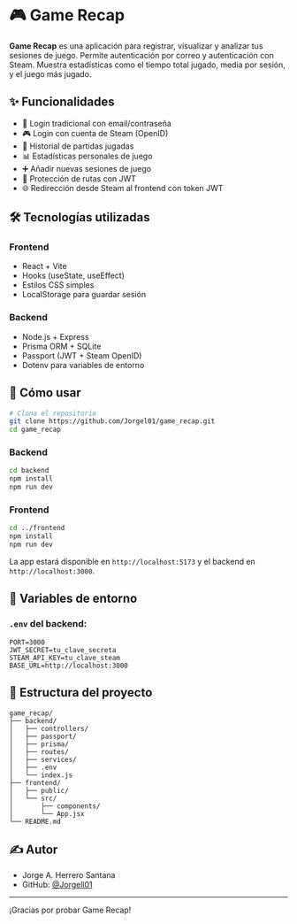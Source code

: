 # 🎮 Game Recap

**Game Recap** es una aplicación para registrar, visualizar y analizar tus sesiones de juego. Permite autenticación por correo y autenticación con Steam. Muestra estadísticas como el tiempo total jugado, media por sesión, y el juego más jugado.

## ✨ Funcionalidades

- 🔐 Login tradicional con email/contraseña
- 🎮 Login con cuenta de Steam (OpenID)
- 🧾 Historial de partidas jugadas
- 📊 Estadísticas personales de juego
- ➕ Añadir nuevas sesiones de juego
- 🔐 Protección de rutas con JWT
- 🌐 Redirección desde Steam al frontend con token JWT

## 🛠️ Tecnologías utilizadas

### Frontend
- React + Vite
- Hooks (useState, useEffect)
- Estilos CSS simples
- LocalStorage para guardar sesión

### Backend
- Node.js + Express
- Prisma ORM + SQLite
- Passport (JWT + Steam OpenID)
- Dotenv para variables de entorno

## 🧪 Cómo usar

```bash
# Clona el repositorio
git clone https://github.com/Jorgel01/game_recap.git
cd game_recap
```

### Backend

```bash
cd backend
npm install
npm run dev
```

### Frontend

```bash
cd ../frontend
npm install
npm run dev
```

La app estará disponible en `http://localhost:5173` y el backend en `http://localhost:3000`.

## 🧾 Variables de entorno

### `.env` del backend:

```
PORT=3000
JWT_SECRET=tu_clave_secreta
STEAM_API_KEY=tu_clave_steam
BASE_URL=http://localhost:3000
```

## 📂 Estructura del proyecto

```
game_recap/
├── backend/
│   ├── controllers/
│   ├── passport/
│   ├── prisma/
│   ├── routes/
│   ├── services/
│   ├── .env
│   └── index.js
├── frontend/
│   ├── public/
│   └── src/
│       ├── components/
│       └── App.jsx
└── README.md
```

## ✍️ Autor

- Jorge A. Herrero Santana  
- GitHub: [@Jorgell01](https://github.com/Jorgell01)

---

¡Gracias por probar Game Recap!
